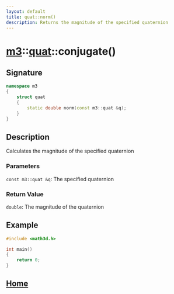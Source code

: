 ```yaml
---
layout: default
title: quat::norm()
description: Returns the magnitude of the specified quaternion
---
```


# [m3](https://developergy.github.io/math3d)::[quat](../../types/quat.md)::conjugate()

## Signature

```c++
namespace m3
{
    struct quat
    {
        static double norm(const m3::quat &q);
    }
}
```

## Description

Calculates the magnitude of the specified quaternion

### Parameters

`const m3::quat &q`: The specified quaternion

### Return Value

`double`: The magnitude of the quaternion

## Example

```c++
#include <math3d.h>

int main()
{
    return 0;
}
```

## [Home](https://developergy.github.io/math3d/)